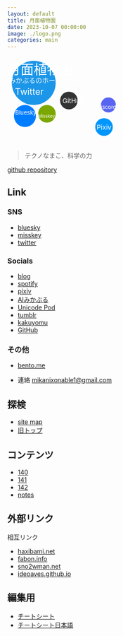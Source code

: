 ```yaml
---
layout: default
title: 月面植物園
date: 2023-10-07 00:00:00
image: ./logo.png
categories: main
---
```

<svg version="1.1" baseProfile="full" width="350" height="200" xmlns="http://www.w3.org/2000/svg">
<a href="https://twitter.com/Mikanixonable"><g transform="translate(60,60)"><circle cx="0" cy="0" r="50" fill="#1C96E8" />
<text x="-10" y="20" font-size="20" text-anchor="middle"alignment-baseline="central" fill="white">
Twitter</text></g></a>
<a href="https://bsky.app/profile/mikanixonable.bsky.social"><g transform="translate(40,135)"><circle cx="0" cy="0" r="25" fill="#007DFF" />
<text x="2" y="-8" font-size="13" text-anchor="middle"alignment-baseline="central" fill="white">
Bluesky</text></g></a>
<a href="https://misskey.io/@Mikanixonable"><g transform="translate(90,130)"><circle cx="0" cy="0" r="20" fill="#7BA700" />
<text x="-1" y="5" font-size="10" text-anchor="middle"alignment-baseline="central" fill="white">
Misskey</text></g></a>
<a href="https://github.com/Mikanixonable">
<g transform="translate(140,100)"><circle rx="0" ry="0" r="20" fill="#333" />
<text x="10" y="0" font-size="15" text-anchor="middle"alignment-baseline="central" fill="white">
GitHub</text></g></a>
<a href="https://www.pixiv.net/users/20149051/illustrations">
<g transform="translate(220,160)"><circle cx="0" cy="0" r="20" fill="#0196FA" /><text x="0" y="0" font-size="15" text-anchor="middle"alignment-baseline="central" fill="white">
Pixiv</text></g></a>
<a href="https://discord.com/users/396122233698910218">
<g transform="translate(230,110)"><circle cx="0" cy="0" r="17" fill="#5865F2" /><text x="-4" y="4" font-size="12" text-anchor="middle"alignment-baseline="central" fill="white">
Discord</text></g></a>  
<text x="0" y="40" font-size="30"fill="white">
月面植物園</text>
<text x="4" y="60" font-size="15"fill="white">
みかぶるのホームページ</text>
  </svg>

> テクノなまこ、科学の力

[github repository](https://github.com/Mikanixonable/Mikanixonable.github.io)

## Link
### SNS
- [bluesky](https://bsky.app/profile/mikanixonable.bsky.social)
- [misskey](https://misskey.io/@Mikanixonable)
- [twitter](https://twitter.com/Mikanixonable)


### Socials
- [blog](https://mikanixonable.hatenablog.com/)
- [spotify](https://open.spotify.com/user/cjsdijim4zllci0624b1wbak2)
- [pixiv](https://www.pixiv.net/users/20149051/illustrations)
- [AIみかぶる](https://twitter.com/Mikanixonable2)
- [Unicode Pod](https://twitter.com/Unicode_pod)
- [tumblr](https://mikanixonable.tumblr.com/)
- [kakuyomu](https://kakuyomu.jp/users/Eustralopithecus)
- [GitHub](https://github.com/Mikanixonable)

### その他
- [bento.me](https://bento.me/miku)

- 連絡 mikanixonable1@gmail.com

## 探検
- [site map](1)
- [旧トップ](300)

## コンテンツ
- [140](140)
- [141](141)
- [142](142)
- [notes](notes)

## 外部リンク
相互リンク
- [haxibami.net](https://haxibami.net/)
- [fabon.info](https://fabon.info)
- [sno2wman.net](https://sno2wman.net/)
- [ideoaves.github.io](https://ideoaves.github.io/)

## 編集用
- [チートシート]([https://github.com/pages-themes/leap-day/blob/master/index.md](https://itopaloglu83.github.io/Jekyll-Markdown-Cheat-Sheet/))
- [チートシート日本語](https://gist.github.com/mignonstyle/083c9e1651d7734f84c99b8cf49d57fa)


